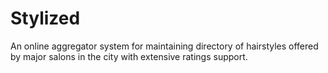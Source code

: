 # Stylized
An online aggregator system for maintaining directory of hairstyles offered by major salons in the city with 
extensive ratings support.
